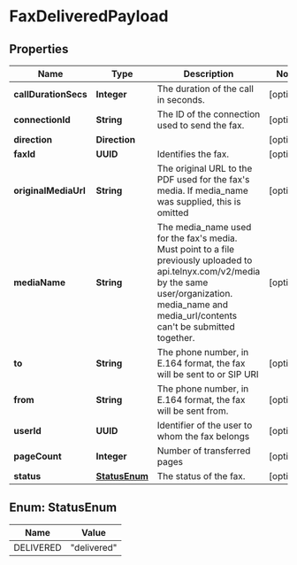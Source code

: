 

# FaxDeliveredPayload


## Properties

| Name | Type | Description | Notes |
|------------ | ------------- | ------------- | -------------|
|**callDurationSecs** | **Integer** | The duration of the call in seconds. |  [optional] |
|**connectionId** | **String** | The ID of the connection used to send the fax. |  [optional] |
|**direction** | **Direction** |  |  [optional] |
|**faxId** | **UUID** | Identifies the fax. |  [optional] |
|**originalMediaUrl** | **String** | The original URL to the PDF used for the fax&#39;s media. If media_name was supplied, this is omitted |  [optional] |
|**mediaName** | **String** | The media_name used for the fax&#39;s media. Must point to a file previously uploaded to api.telnyx.com/v2/media by the same user/organization. media_name and media_url/contents can&#39;t be submitted together. |  [optional] |
|**to** | **String** | The phone number, in E.164 format, the fax will be sent to or SIP URI |  [optional] |
|**from** | **String** | The phone number, in E.164 format, the fax will be sent from. |  [optional] |
|**userId** | **UUID** | Identifier of the user to whom the fax belongs |  [optional] |
|**pageCount** | **Integer** | Number of transferred pages |  [optional] |
|**status** | [**StatusEnum**](#StatusEnum) | The status of the fax. |  [optional] |



## Enum: StatusEnum

| Name | Value |
|---- | -----|
| DELIVERED | &quot;delivered&quot; |



